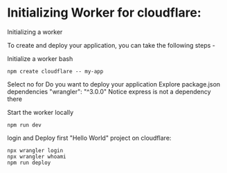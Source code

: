 # Initializing Worker for cloudflare: 

Initializing a worker

To create and deploy your application, you can take the following steps - 

Initialize a worker
bash
```
npm create cloudflare -- my-app
```
Select no for Do you want to deploy your application 
Explore package.json dependencies
"wrangler": "^3.0.0"
Notice express is not a dependency there

Start the worker locally

```
npm run dev
 ```

login and Deploy first "Hello World" project  on cloudflare:

```
npx wrangler login 
npx wrangler whoami
npm run deploy
```
